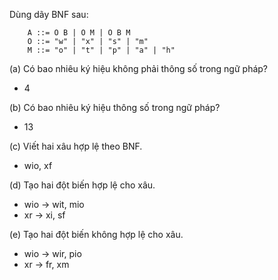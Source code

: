 ﻿Dùng dãy BNF sau:

        A ::= O B | O M | O B M
        O ::= "w" | "x" | "s" | "m"
        M ::= "o" | "t" | "p" | "a" | "h"
  
(a) Có bao nhiêu ký hiệu không phải thông số trong ngữ pháp?
* 4

(b) Có bao nhiêu ký hiệu thông số trong ngữ pháp?
* 13

(c) Viết hai xâu hợp lệ theo BNF.
* wio, xf

(d) Tạo hai đột biến hợp lệ cho xâu.
* wio -> wit, mio
* xr -> xi, sf

(e) Tạo hai đột biến không hợp lệ cho xâu.
* wio -> wir, pio
* xr -> fr, xm